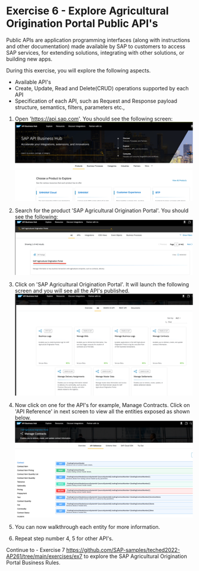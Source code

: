 # Exercise 6 - Explore Agricultural Origination Portal Public API's

Public APIs are application programming interfaces (along with instructions and other documentation) made available by SAP to customers to access SAP services, for extending solutions, integrating with other solutions, or building new apps.

During this exercise, you will explore the following aspects.

* Available API's 
* Create, Update, Read and Delete(CRUD) operations supported by each API
* Specification of each API, such as Request and Response payload structure, semantics, filters, parameters etc.,


1. Open 'https://api.sap.com'. You should see the following screen:
<br>![](/exercises/ex6/images/Image1.png)

2. Search for the product 'SAP Agricultural Origination Portal'. You should see the following: 
<br>![](/exercises/ex6/images/Image2.png)

3. Click on 'SAP Agricultural Origination Portal'. It will launch the following screen and you will see all the API's published.
<br>![](/exercises/ex6/images/Image3.png)

4. Now click on one for the API's for example, Manage Contracts. Click on 'API Reference' in next screen to view all the entities
   exposed as shown below.
<br>![](/exercises/ex6/images/Image4.png)


5. You can now walkthrough each entity for more information.

6. Repeat step number 4, 5 for other API's.


Continue to - Exercise 7 https://github.com/SAP-samples/teched2022-AP261/tree/main/exercises/ex7 to explore the SAP Agricultural Origination Portal Business Rules.




